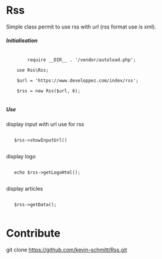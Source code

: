<h1> Rss </h1>
Simple class permit to use rss with url (rss format use is xml).  
<h5>Initialisation</h5>
<code>
        require __DIR__ . '/vendor/autoload.php';<br/>
	use Rss\Rss;<br/>
	$url = 'https://www.developpez.com/index/rss'; <br/>
	$rss = new Rss($url, 6);  
 </code>
<h5>Use</h5>
<p>display input with url use for rss</p>
<code>
   $rss->showInputUrl()
 </code>
 
<p>display logo</p>
<code>
   echo $rss->getLogoHtml();
 </code>
 
 <p>display articles</p>
<code>
   $rss->getData();
 </code>
 
# Contribute
git clone https://github.com/kevin-schmitt/Rss.git

